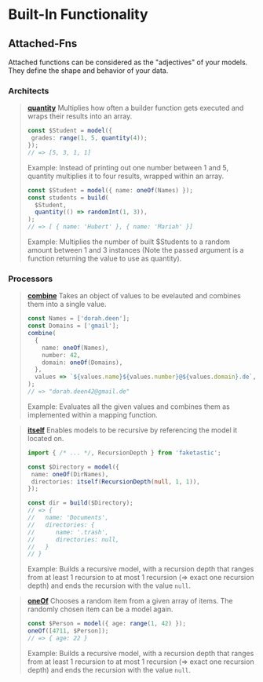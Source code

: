 # Built-In Functionality

## Attached-Fns

Attached functions can be considered as the "adjectives" of your models. They define the shape and behavior of your data.

### Architects

> **[quantity](./attached-fns/quantity.md)**
> Multiplies how often a builder function gets executed and wraps their results into an array.
>
> ```ts
> const $Student = model({
>  grades: range(1, 5, quantity(4));
> });
> // => [5, 3, 1, 1]
> ```
>
> Example: Instead of printing out one number between 1 and 5, quantity multiplies it to four results, wrapped within an array.
>
> ```ts
> const $Student = model({ name: oneOf(Names) });
> const students = build(
>   $Student,
>   quantity(() => randomInt(1, 3)),
> );
> // => [ { name: 'Hubert' }, { name: 'Mariah' }]
> ```
>
> Example: Multiplies the number of built $Students to a random amount between 1 and 3 instances (Note the passed argument is a function returning the value to use as quantity).

### Processors

> **[combine](./attached-fns/combine.md)**
> Takes an object of values to be evelauted and combines them into a single value.
>
> ```ts
> const Names = ['dorah.deen'];
> const Domains = ['gmail'];
> combine(
>   {
>     name: oneOf(Names),
>     number: 42,
>     domain: oneOf(Domains),
>   },
>   values => `${values.name}${values.number}@${values.domain}.de`,
> );
> // => "dorah.deen42@gmail.de"
> ```
>
> Example: Evaluates all the given values and combines them as implemented within a mapping function.

> **[itself](./attached-fns/itself.md)**
> Enables models to be recursive by referencing the model it located on.
>
> ```ts
> import { /* ... */, RecursionDepth } from 'faketastic';
>
> const $Directory = model({
>  name: oneOf(DirNames),
>  directories: itself(RecursionDepth(null, 1, 1)),
> });
>
> const dir = build($Directory);
> // => {
> //   name: 'Documents',
> //   directories: {
> //      name: '.trash',
> //      directories: null,
> //   }
> // }
> ```
>
> Example: Builds a recursive model, with a recursion depth that ranges from at least 1 recursion to at most 1 recursion (=> exact one recursion depth) and ends the recursion with the value `null`.

> **[oneOf](./attached-fns/itself.md)**
> Chooses a random item from a given array of items. The randomly chosen item can be a model again.
>
> ```ts
> const $Person = model({ age: range(1, 42) });
> oneOf([4711, $Person]);
> // => { age: 22 }
> ```
>
> Example: Builds a recursive model, with a recursion depth that ranges from at least 1 recursion to at most 1 recursion (=> exact one recursion depth) and ends the recursion with the value `null`.
